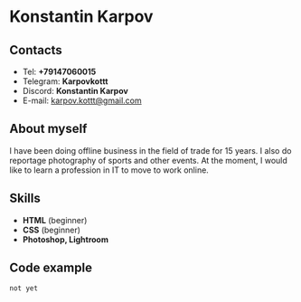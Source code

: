 # Konstantin Karpov
## Contacts
* Tel: **+79147060015**
* Telegram: **Karpovkottt**
* Discord: **Konstantin Karpov**
* E-mail: karpov.kottt@gmail.com
## About myself
I have been doing offline business in the field of trade for 15 years. I also do reportage photography of sports and other events. At the moment, I would like to learn a profession in IT to move to work online.
## Skills
* **HTML** (beginner)
* **CSS** (beginner)
* **Photoshop, Lightroom**
## Code example
`not yet`
